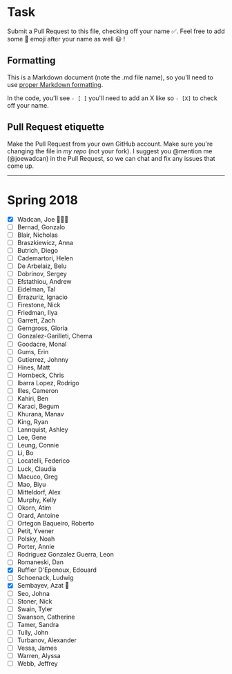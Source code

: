 # Task
Submit a Pull Request to this file, checking off your name :white_check_mark:. Feel free to add some :rocket: emoji after your name as well :smiley: ! 

## Formatting
This is a Markdown document (note the .md file name), so you'll need to use [proper Markdown formatting](https://help.github.com/articles/basic-writing-and-formatting-syntax/#task-lists). 

In the code, you'll see `- [ ]` you'll need to add an X like so `- [X]` to check off your name.

## Pull Request etiquette
Make the Pull Request from your own GitHub account. Make sure you're changing the file in _my repo_ (not your fork). I suggest you @mention me (@joewadcan) in the Pull Request, so we can chat and fix any issues that come up. 


------------

# Spring 2018

- [X] Wadcan, Joe :rocket::rocket::rocket: 
- [ ] Bernad, Gonzalo
- [ ] Blair, Nicholas
- [ ] Braszkiewicz, Anna
- [ ] Butrich, Diego
- [ ] Cademartori, Helen
- [ ] De Arbelaiz, Belu
- [ ] Dobrinov, Sergey
- [ ] Efstathiou, Andrew
- [ ] Eidelman, Tal
- [ ] Errazuriz, Ignacio
- [ ] Firestone, Nick
- [ ] Friedman, Ilya
- [ ] Garrett, Zach
- [ ] Gerngross, Gloria
- [ ] Gonzalez-Garilleti, Chema
- [ ] Goodacre, Monal
- [ ] Gums, Erin
- [ ] Gutierrez, Johnny
- [ ] Hines, Matt
- [ ] Hornbeck, Chris
- [ ] Ibarra Lopez, Rodrigo
- [ ] Illes, Cameron
- [ ] Kahiri, Ben
- [ ] Karaci, Begum
- [ ] Khurana, Manav
- [ ] King, Ryan
- [ ] Lannquist, Ashley
- [ ] Lee, Gene
- [ ] Leung, Connie
- [ ] Li, Bo
- [ ] Locatelli, Federico
- [ ] Luck, Claudia
- [ ] Macuco, Greg
- [ ] Mao, Biyu
- [ ] Mitteldorf, Alex
- [ ] Murphy, Kelly
- [ ] Okorn, Atim
- [ ] Orard, Antoine
- [ ] Ortegon Baqueiro, Roberto
- [ ] Petit, Yvener
- [ ] Polsky, Noah
- [ ] Porter, Annie
- [ ] Rodriguez Gonzalez Guerra, Leon
- [ ] Romaneski, Dan
- [X] Ruffier D'Epenoux, Edouard
- [ ] Schoenack, Ludwig
- [X] Sembayev, Azat :rocket:
- [ ] Seo, Johna
- [ ] Stoner, Nick
- [ ] Swain, Tyler
- [ ] Swanson, Catherine
- [ ] Tamer, Sandra
- [ ] Tully, John
- [ ] Turbanov, Alexander
- [ ] Vessa, James
- [ ] Warren, Alyssa
- [ ] Webb, Jeffrey
